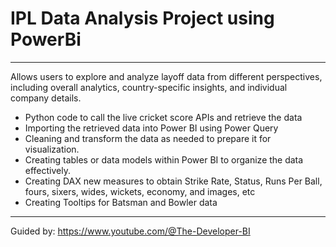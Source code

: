 # IPL Data Analysis Project using PowerBi
-------------------------------------------------------------

  Allows users to explore and analyze layoff data from different perspectives, including overall analytics, country-specific insights, and individual company details.


- Python code to call the live cricket score APIs and retrieve the data
- Importing the retrieved data into Power BI using Power Query
- Cleaning and transform the data as needed to prepare it for visualization.
- Creating tables or data models within Power BI to organize the data effectively.
- Creating DAX new measures to obtain Strike Rate, Status, Runs Per Ball, fours, sixers, wides, wickets, economy, and images, etc
- Creating Tooltips for Batsman and Bowler data 

 
----------------------------------------------------------------

Guided by: https://www.youtube.com/@The-Developer-BI